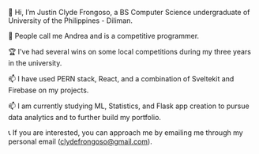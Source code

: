 👋 Hi, I’m Justin Clyde Frongoso, a BS Computer Science undergraduate of University of the Philippines - Diliman.

👀 People call me Andrea and is a competitive programmer.

🏆 I've had several wins on some local competitions during my three years in the university.

📫 I have used PERN stack, React, and a combination of Sveltekit and Firebase on my projects.

📫 I am currently studying ML, Statistics, and Flask app creation to pursue data analytics and to further build my portfolio.

📞 If you are interested, you can approach me by emailing me through my personal email (clydefrongoso@gmail.com).

<!---
smurfedGitHubIO/smurfedGitHubIO is a ✨ special ✨ repository because its `README.md` (this file) appears on your GitHub profile.
You can click the Preview link to take a look at your changes.
--->
